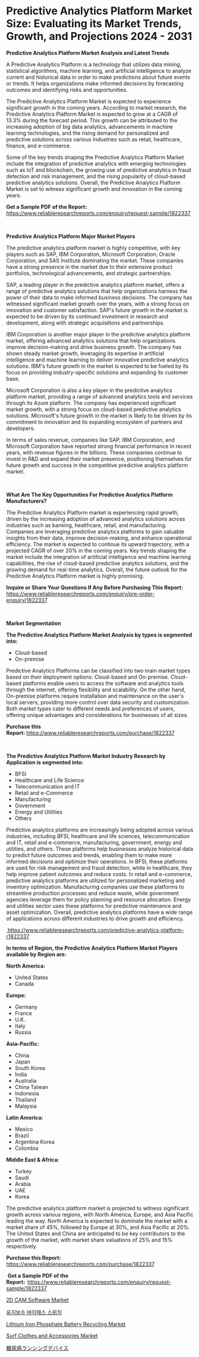<p><h1>Predictive Analytics Platform Market Size: Evaluating its Market Trends, Growth, and Projections 2024 - 2031</h1></p><p><strong>Predictive Analytics Platform Market Analysis and Latest Trends</strong></p>
<p><p>A Predictive Analytics Platform is a technology that utilizes data mining, statistical algorithms, machine learning, and artificial intelligence to analyze current and historical data in order to make predictions about future events or trends. It helps organizations make informed decisions by forecasting outcomes and identifying risks and opportunities.</p><p>The Predictive Analytics Platform Market is expected to experience significant growth in the coming years. According to market research, the Predictive Analytics Platform Market is expected to grow at a CAGR of 13.3% during the forecast period. This growth can be attributed to the increasing adoption of big data analytics, advancements in machine learning technologies, and the rising demand for personalized and predictive solutions across various industries such as retail, healthcare, finance, and e-commerce.</p><p>Some of the key trends shaping the Predictive Analytics Platform Market include the integration of predictive analytics with emerging technologies such as IoT and blockchain, the growing use of predictive analytics in fraud detection and risk management, and the rising popularity of cloud-based predictive analytics solutions. Overall, the Predictive Analytics Platform Market is set to witness significant growth and innovation in the coming years.</p></p>
<p><strong>Get a Sample PDF of the Report:&nbsp;</strong> <a href="https://www.reliableresearchreports.com/enquiry/request-sample/1822337">https://www.reliableresearchreports.com/enquiry/request-sample/1822337</a></p>
<p>&nbsp;</p>
<p><strong>Predictive Analytics Platform Major Market Players</strong></p>
<p><p>The predictive analytics platform market is highly competitive, with key players such as SAP, IBM Corporation, Microsoft Corporation, Oracle Corporation, and SAS Institute dominating the market. These companies have a strong presence in the market due to their extensive product portfolios, technological advancements, and strategic partnerships.</p><p>SAP, a leading player in the predictive analytics platform market, offers a range of predictive analytics solutions that help organizations harness the power of their data to make informed business decisions. The company has witnessed significant market growth over the years, with a strong focus on innovation and customer satisfaction. SAP's future growth in the market is expected to be driven by its continued investment in research and development, along with strategic acquisitions and partnerships.</p><p>IBM Corporation is another major player in the predictive analytics platform market, offering advanced analytics solutions that help organizations improve decision-making and drive business growth. The company has shown steady market growth, leveraging its expertise in artificial intelligence and machine learning to deliver innovative predictive analytics solutions. IBM's future growth in the market is expected to be fueled by its focus on providing industry-specific solutions and expanding its customer base.</p><p>Microsoft Corporation is also a key player in the predictive analytics platform market, providing a range of advanced analytics tools and services through its Azure platform. The company has experienced significant market growth, with a strong focus on cloud-based predictive analytics solutions. Microsoft's future growth in the market is likely to be driven by its commitment to innovation and its expanding ecosystem of partners and developers.</p><p>In terms of sales revenue, companies like SAP, IBM Corporation, and Microsoft Corporation have reported strong financial performance in recent years, with revenue figures in the billions. These companies continue to invest in R&D and expand their market presence, positioning themselves for future growth and success in the competitive predictive analytics platform market.</p></p>
<p>&nbsp;</p>
<p><strong>What Are The Key Opportunities For Predictive Analytics Platform Manufacturers?</strong></p>
<p><p>The Predictive Analytics Platform market is experiencing rapid growth, driven by the increasing adoption of advanced analytics solutions across industries such as banking, healthcare, retail, and manufacturing. Companies are leveraging predictive analytics platforms to gain valuable insights from their data, improve decision-making, and enhance operational efficiency. The market is expected to continue its upward trajectory, with a projected CAGR of over 20% in the coming years. Key trends shaping the market include the integration of artificial intelligence and machine learning capabilities, the rise of cloud-based predictive analytics solutions, and the growing demand for real-time analytics. Overall, the future outlook for the Predictive Analytics Platform market is highly promising.</p></p>
<p><strong>Inquire or Share Your Questions If Any Before Purchasing This Report:</strong> <a href="https://www.reliableresearchreports.com/enquiry/pre-order-enquiry/1822337">https://www.reliableresearchreports.com/enquiry/pre-order-enquiry/1822337</a></p>
<p>&nbsp;</p>
<p><strong>Market Segmentation</strong></p>
<p><strong>The Predictive Analytics Platform Market Analysis by types is segmented into:</strong></p>
<p><ul><li>Cloud-based</li><li>On-premise</li></ul></p>
<p><p>Predictive Analytics Platforms can be classified into two main market types based on their deployment options: Cloud-based and On-premise. Cloud-based platforms enable users to access the software and analytics tools through the internet, offering flexibility and scalability. On the other hand, On-premise platforms require installation and maintenance on the user's local servers, providing more control over data security and customization. Both market types cater to different needs and preferences of users, offering unique advantages and considerations for businesses of all sizes.</p></p>
<p><strong>Purchase this Report:&nbsp;</strong><a href="https://www.reliableresearchreports.com/purchase/1822337">https://www.reliableresearchreports.com/purchase/1822337</a></p>
<p>&nbsp;</p>
<p><strong>The Predictive Analytics Platform Market Industry Research by Application is segmented into:</strong></p>
<p><ul><li>BFSI</li><li>Healthcare and Life Science</li><li>Telecommunication and IT</li><li>Retail and e-Commerce</li><li>Manufacturing</li><li>Government</li><li>Energy and Utilities</li><li>Others</li></ul></p>
<p><p>Predictive analytics platforms are increasingly being adopted across various industries, including BFSI, healthcare and life sciences, telecommunication and IT, retail and e-commerce, manufacturing, government, energy and utilities, and others. These platforms help businesses analyze historical data to predict future outcomes and trends, enabling them to make more informed decisions and optimize their operations. In BFSI, these platforms are used for risk management and fraud detection, while in healthcare, they help improve patient outcomes and reduce costs. In retail and e-commerce, predictive analytics platforms are utilized for personalized marketing and inventory optimization. Manufacturing companies use these platforms to streamline production processes and reduce waste, while government agencies leverage them for policy planning and resource allocation. Energy and utilities sector uses these platforms for predictive maintenance and asset optimization. Overall, predictive analytics platforms have a wide range of applications across different industries to drive growth and efficiency.</p></p>
<p><a href="https://www.reliableresearchreports.com/predictive-analytics-platform-r1822337">&nbsp;https://www.reliableresearchreports.com/predictive-analytics-platform-r1822337</a></p>
<p><strong>In terms of Region, the Predictive Analytics Platform Market Players available by Region are:</strong></p>
<p>
    <p> <strong> North America: </strong>
        <ul>
            <li>United States</li>
            <li>Canada</li>
        </ul>
        </p> 
    <p> <strong> Europe: </strong>
        <ul>
            <li>Germany</li>
            <li>France</li>
            <li>U.K.</li>
            <li>Italy</li>
            <li>Russia</li>
        </ul>
        </p> 
    <p> <strong> Asia-Pacific: </strong>
        <ul>
            <li>China</li>
            <li>Japan</li>
            <li>South Korea</li>
            <li>India</li>
            <li>Australia</li>
            <li>China Taiwan</li>
            <li>Indonesia</li>
            <li>Thailand</li>
            <li>Malaysia</li>
        </ul>
        </p> 
    <p> <strong> Latin America: </strong>
        <ul>
            <li>Mexico</li>
            <li>Brazil</li>
            <li>Argentina Korea</li>
            <li>Colombia</li>
        </ul>
        </p> 
    <p> <strong> Middle East & Africa: </strong>
        <ul>
            <li>Turkey</li>
            <li>Saudi</li>
            <li>Arabia</li>
            <li>UAE</li>
            <li>Korea</li>
        </ul>
    </p>
    </p>
<p><p>The predictive analytics platform market is projected to witness significant growth across various regions, with North America, Europe, and Asia Pacific leading the way. North America is expected to dominate the market with a market share of 45%, followed by Europe at 30%, and Asia Pacific at 20%. The United States and China are anticipated to be key contributors to the growth of the market, with market share valuations of 25% and 15% respectively.</p></p>
<p><strong>Purchase this Report: </strong><a href="https://www.reliableresearchreports.com/purchase/1822337">https://www.reliableresearchreports.com/purchase/1822337</a></p>
<p>&nbsp;<strong>Get a Sample PDF of the Report:&nbsp;&nbsp;</strong><a href="https://www.reliableresearchreports.com/enquiry/request-sample/1822337">https://www.reliableresearchreports.com/enquiry/request-sample/1822337</a></p>
<p><strong></strong></p>
<p><p><a href="https://github.com/LibbySpencer2018/Market-Research-Report-List-1/blob/main/2d-cam-software-market.md">2D CAM Software Market</a></p><p><a href="https://medium.com/@seanturner6262/%EC%9C%A0%EC%A7%80-%EB%B3%B4%EC%88%98-%EB%B0%94%EC%9D%B4%ED%8C%A8%EC%8A%A4-%EC%8A%A4%EC%9C%84%EC%B9%98-%EC%8B%9C%EC%9E%A5-2031%EB%85%84%EA%B9%8C%EC%A7%80-%EC%84%B1%EA%B3%B5%EC%A0%81%EC%9D%B8-%EB%B9%84%EC%A6%88%EB%8B%88%EC%8A%A4-%EC%A0%84%EB%9E%B5%EC%9D%84-%EC%9C%84%ED%95%9C-%EC%97%B4%EC%87%A0-1dec119ebcf5">유지보수 바이패스 스위치</a></p><p><a href="https://github.com/ashman753/Market-Research-Report-List-1/blob/main/lithium-iron-phosphate-battery-recycling-market.md">Lithium Iron Phosphate Battery Recycling Market</a></p><p><a href="https://www.linkedin.com/pulse/surf-clothes-accessories-market-research-report-forecasted-pbldc">Surf Clothes and Accessories Market</a></p><p><a href="https://medium.com/@jarredmertz53/%E7%B3%96%E5%B0%BF%E7%97%85%E3%83%A9%E3%83%B3%E3%82%B7%E3%83%B3%E3%82%B0%E3%83%87%E3%83%90%E3%82%A4%E3%82%B9%E5%B8%82%E5%A0%B4-%E7%AB%B6%E4%BA%89%E5%88%86%E6%9E%90-%E5%B8%82%E5%A0%B4%E3%83%88%E3%83%AC%E3%83%B3%E3%83%89-2031%E5%B9%B4%E3%81%BE%E3%81%A7%E3%81%AE%E4%BA%88%E6%B8%AC-267bff28f077">糖尿病ランシングデバイス</a></p></p>